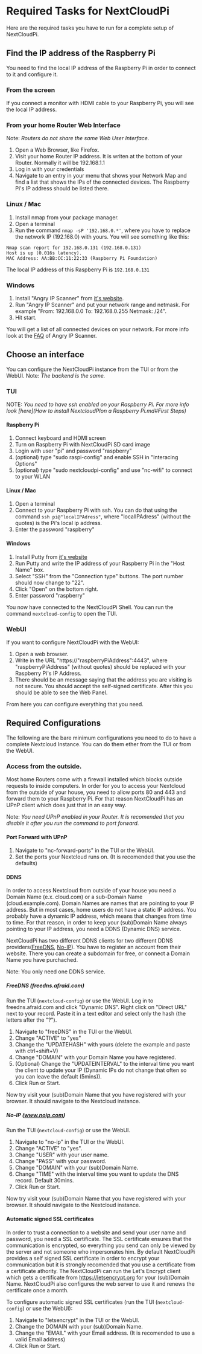 # Required Tasks for NextCloudPi
Here are the required tasks you have to run for a complete setup of NextCloudPi.

## Find the IP address of the Raspberry Pi
You need to find the local IP address of the Raspberry Pi in order to connect to it and configure it.

### From the screen
If you connect a monitor with HDMI cable to your Raspberry Pi, you will see the local IP address.

### From your home Router Web Interface
Note: *Routers do not share the same Web User Interface.*  
1. Open a Web Browser, like Firefox.
2. Visit your home Router IP address. It is writen at the bottom of your Router. Normally it will be 192.168.1.1
3. Log in with your credentials
4. Navigate to an entry in your menu that shows your Network Map and find a list that shows the IPs of the connected devices. The Raspberry Pi's IP address should be listed there.

### Linux / Mac
1. Install nmap from your package manager.
2. Open a terminal 
3. Run the command `nmap -sP '192.168.0.*'`, where you have to replace the network IP (192.168.0) with yours.
You will see something like this:
```
Nmap scan report for 192.168.0.131 (192.168.0.131)
Host is up (0.016s latency).
MAC Address: AA:BB:CC:11:22:33 (Raspberry Pi Foundation)
```

The local IP address of this Raspberry Pi is `192.168.0.131`

### Windows
1. Install "Angry IP Scanner" from [it's website](http://angryip.org/).
2. Run "Angry IP Scanner" and put your network range and netmask. For example "From: 192.168.0.0 To: 192.168.0.255 Netmask: /24".
3. Hit start.

You will get a list of all connected devices on your network. For more info look at the [FAQ](http://angryip.org/faq/) of Angry IP Scanner.

## Choose an interface
You can configure the NextCloudPi instance from the TUI or from the WebUI. 
Note: *The backend is the same.*

### TUI
NOTE: *You need to have ssh enabled on your Raspberry Pi. For more info look [here](How to install NextcloudPIon a Raspberry Pi.md#First Steps)*

#### Raspberry Pi
1. Connect keyboard and HDMI screen
2. Turn on Raspberry Pi with NextCloudPi SD card image
3. Login with user "pi" and password "raspberry"
4. (optional) type "sudo raspi-config" and enable SSH in "Interacing Options"
5. (optional) type "sudo nextcloudpi-config" and use "nc-wifi" to connect to your WLAN

#### Linux / Mac
1. Open a terminal
2. Connect to your Raspberry Pi with ssh. You can do that using the command `ssh pi@"localIPAdress"`, where "localIPAdress" (without the quotes) is the Pi's local ip address.
3. Enter the password "raspberry"


#### Windows
1. Install Putty from [it's website](http://www.putty.org/)
2. Run Putty and write the IP address of your Raspberry Pi in the "Host Name" box.
3. Select "SSH" from the "Connection type" buttons. The port number should now change to "22".
4. Click "Open" on the bottom right.
5. Enter password "raspberry"

You now have connected to the NextCloudPi Shell. You can run the command `nextcloud-config` to open the TUI.

### WebUI
If you want to configure NextCloudPi with the WebUI:
1. Open a web browser.
2. Write in the URL "https://"raspberryPiAddress":4443", where "raspberryPiAddress" (without quotes) should be replaced with your Raspberry Pi's IP Address.
3. There should be an message saying that the address you are visiting is not secure. You should accept the self-signed certificate. After this you should be able to see the Web Panel.

From here you can configure everything that you need.

## Required Configurations
The following are the bare minimum configurations you need to do to have a complete Nextcloud Instance. You can do them ether from the TUI or from the WebUI.

### Access from the outside.
Most home Routers come with a firewall installed which blocks outside requests to inside computers. In order for you to access your Nextcloud from the outside of your house, you need to allow ports 80 and 443 and forward them to your Raspberry Pi. For that reason NextCloudPi has an UPnP client which does just that in an easy way.

Note: *You need UPnP enabled in your Router. It is recomended that you disable it after you run the command to port forward.*

#### Port Forward with UPnP
1. Navigate to "nc-forward-ports" in the TUI or the WebUI.
2. Set the ports your Nextcloud runs on. (It is recomended that you use the defaults)

#### DDNS
In order to access Nextcloud from outside of your house you need a Domain Name (e.x. cloud.com) or a sub-Domain Name (cloud.example.com). Domain Names are names that are pointing to your IP address. But in most cases, home users do not have a static IP address. You probably have a dynamic IP address, which means that changes from time to time. For that reason, in order to keep your (sub)Domain Name always pointing to your IP address, you need a DDNS (Dynamic DNS) service.

NextCloudPi has two different DDNS clients for two different DDNS providers([FreeDNS](http://freedns.afraid.org/), [No-IP](https://www.noip.com)). You have to register an account from their website. There you can create a subdomain for free, or connect a Domain Name you have purchached.

Note: You only need one DDNS service.

##### FreeDNS (freedns.afraid.com)
Run the TUI (`nextcloud-config`) or use the WebUI.
Log in to freedns.afraid.com and click "Dynamic DNS". Right click on "Direct URL" next to your record. Paste it in a text editor and select only the hash (the letters after the "?").
1. Navigate to "freeDNS" in the TUI or the WebUI.
2. Change "ACTIVE" to "yes"
3. Change the "UPDATEHASH" with yours (delete the example and paste with ctrl+shift+V)
4. Change "DOMAIN" with your Domain Name you have registered.
5. (Optional) Change the "UPDATEINTERVAL" to the interval time you want the client to update your IP (Dynamic IPs do not change that often so you can leave the default (5mins)).
6. Click Run or Start.

Now try visit your (sub)Domain Name that you have registered with your browser. It should navigate to the Nextcloud instance.

##### No-IP (www.noip.com)
Run the TUI (`nextcloud-config`) or use the WebUI.
1. Navigate to "no-ip" in the TUI or the WebUI.
2. Change "ACTIVE" to "yes".
3. Change "USER" with your user name.
4. Change "PASS" with your password.
5. Change "DOMAIN" with your (sub)Domain Name.
6. Change "TIME" with the interval time you want to update the DNS record. Default 30mins.
7. Click Run or Start.

Now try visit your (sub)Domain Name that you have registered with your browser. It should navigate to the Nextcloud instance.

#### Automatic signed SSL certificates 
In order to trust a connection to a website and send your user name and password, you need a SSL certificate. The SSL certificate ensures that the communication is encrypted, so everything you send can only be viewed by the server and not someone who impersonates him. By default NextCloudPi provides a self signed SSL certificate in order to encrypt your communication but it is strongly recomended that you use a certificate from a certificate athority. The NextCloudPi can run the Let's Encrypt client which gets a certificate from https://letsencrypt.org for your (sub)Domain Name. NextCloudPi also configures the web server to use it and renews the certificate once a month.

To configure automatic signed SSL certificates (run the TUI (`nextcloud-config`) or use the WebUI):
1. Navigate to "letsencrypt" in the TUI or the WebUI.
2. Change the DOMAIN with your (sub)Domain Name.
3. Change the "EMAIL" with your Email address. (It is recomended to use a valid Email address)
4. Click Run or Start.
